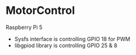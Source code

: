 # MotorControl

Raspberry Pi 5
* Sysfs interface is controlling GPIO 18 for PWM
* libgpiod library is controlling GPIO 25 & 8
